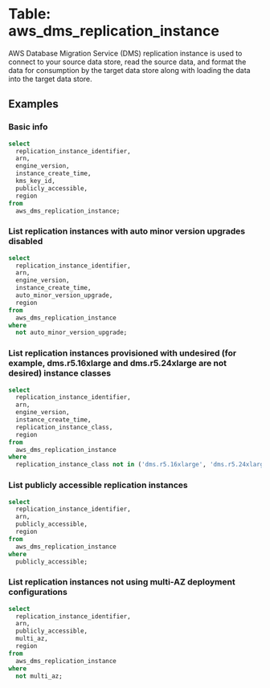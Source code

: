 # Table: aws_dms_replication_instance

AWS Database Migration Service (DMS) replication instance is used to connect to your source data store, read the source data, and format the data for consumption by the target data store along with loading the data into the target data store.

## Examples

### Basic info

```sql
select
  replication_instance_identifier,
  arn,
  engine_version,
  instance_create_time,
  kms_key_id,
  publicly_accessible,
  region
from
  aws_dms_replication_instance;
```


### List replication instances with auto minor version upgrades disabled

```sql
select
  replication_instance_identifier,
  arn,
  engine_version,
  instance_create_time,
  auto_minor_version_upgrade,
  region
from
  aws_dms_replication_instance
where
  not auto_minor_version_upgrade;
```


### List replication instances provisioned with undesired (for example, dms.r5.16xlarge and dms.r5.24xlarge are not desired) instance classes

```sql
select
  replication_instance_identifier,
  arn,
  engine_version,
  instance_create_time,
  replication_instance_class,
  region
from
  aws_dms_replication_instance
where
  replication_instance_class not in ('dms.r5.16xlarge', 'dms.r5.24xlarge');
```


### List publicly accessible replication instances

```sql
select
  replication_instance_identifier,
  arn,
  publicly_accessible,
  region
from
  aws_dms_replication_instance
where
  publicly_accessible;
```


### List replication instances not using multi-AZ deployment configurations

```sql
select
  replication_instance_identifier,
  arn,
  publicly_accessible,
  multi_az,
  region
from
  aws_dms_replication_instance
where
  not multi_az;
```

